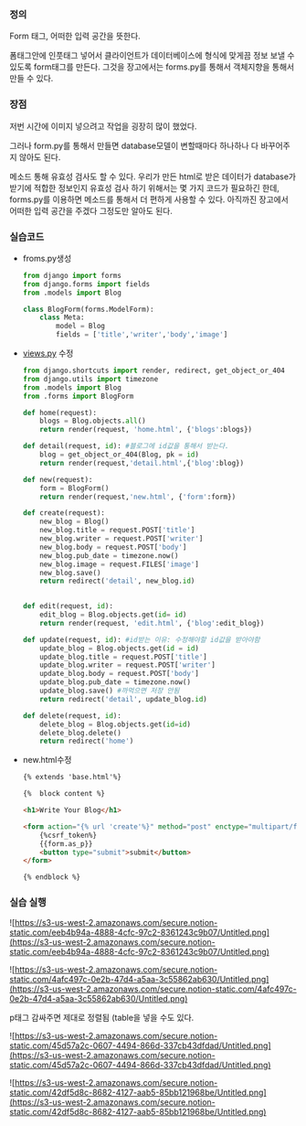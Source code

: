 ### 정의

Form 태그, 어떠한 입력 공간을 뜻한다.

폼태그안에 인풋태그 넣어서 클라이언트가 데이터베이스에 형식에 맞게끔 정보 보낼 수 있도록 form태그를 만든다. 그것을 장고에서는 forms.py를 통해서 객체지향을 통해서 만들 수 있다.

### 장점

저번 시간에 이미지 넣으려고 작업을 굉장히 많이 했었다.

그러나 form.py를 통해서 만들면 database모델이 변할때마다 하나하나 다 바꾸어주지 않아도 된다.

메소드 통해 유효성 검사도 할 수 있다. 우리가 만든 html로 받은 데이터가 database가 받기에 적합한 정보인지 유효성 검사 하기 위해서는 몇 가지 코드가 필요하긴 한데, forms.py를 이용하면 메소드를 통해서 더 편하게 사용할 수 있다. 아직까진 장고에서 어떠한 입력 공간을 주겠다 그정도만 알아도 된다.

### 실습코드

- froms.py생성

    ```python
    from django import forms
    from django.forms import fields
    from .models import Blog

    class BlogForm(forms.ModelForm):
        class Meta:
            model = Blog
            fields = ['title','writer','body','image']
    ```

- [views.py](http://views.py) 수정

    ```python
    from django.shortcuts import render, redirect, get_object_or_404
    from django.utils import timezone
    from .models import Blog
    from .forms import BlogForm

    def home(request):
        blogs = Blog.objects.all()
        return render(request, 'home.html', {'blogs':blogs})

    def detail(request, id): #블로그에 id값을 통해서 받는다.
        blog = get_object_or_404(Blog, pk = id)
        return render(request,'detail.html',{'blog':blog})

    def new(request):
        form = BlogForm()
        return render(request,'new.html', {'form':form})

    def create(request):
        new_blog = Blog()
        new_blog.title = request.POST['title']
        new_blog.writer = request.POST['writer']
        new_blog.body = request.POST['body']
        new_blog.pub_date = timezone.now()
        new_blog.image = request.FILES['image']
        new_blog.save()
        return redirect('detail', new_blog.id)

        
    def edit(request, id):
        edit_blog = Blog.objects.get(id= id)
        return render(request, 'edit.html', {'blog':edit_blog})

    def update(request, id): #id받는 이유: 수정해야할 id값을 받아야함
        update_blog = Blog.objects.get(id = id)
        update_blog.title = request.POST['title']
        update_blog.writer = request.POST['writer']
        update_blog.body = request.POST['body']
        update_blog.pub_date = timezone.now()
        update_blog.save() #까먹으면 저장 안됨
        return redirect('detail', update_blog.id)

    def delete(request, id):
        delete_blog = Blog.objects.get(id=id)
        delete_blog.delete()
        return redirect('home')
    ```

- new.html수정

    ```html
    {% extends 'base.html'%}

    {%  block content %}

    <h1>Write Your Blog</h1>

    <form action="{% url 'create'%}" method="post" enctype="multipart/form-data">
        {%csrf_token%}
        {{form.as_p}}
        <button type="submit">submit</button>
    </form>

    {% endblock %}
    ```

### 실습 실행

![https://s3-us-west-2.amazonaws.com/secure.notion-static.com/eeb4b94a-4888-4cfc-97c2-8361243c9b07/Untitled.png](https://s3-us-west-2.amazonaws.com/secure.notion-static.com/eeb4b94a-4888-4cfc-97c2-8361243c9b07/Untitled.png)

![https://s3-us-west-2.amazonaws.com/secure.notion-static.com/4afc497c-0e2b-47d4-a5aa-3c55862ab630/Untitled.png](https://s3-us-west-2.amazonaws.com/secure.notion-static.com/4afc497c-0e2b-47d4-a5aa-3c55862ab630/Untitled.png)

p태그 감싸주면 제대로 정렬됨 (table을 넣을 수도 있다.

![https://s3-us-west-2.amazonaws.com/secure.notion-static.com/45d57a2c-0607-4494-866d-337cb43dfdad/Untitled.png](https://s3-us-west-2.amazonaws.com/secure.notion-static.com/45d57a2c-0607-4494-866d-337cb43dfdad/Untitled.png)

![https://s3-us-west-2.amazonaws.com/secure.notion-static.com/42df5d8c-8682-4127-aab5-85bb121968be/Untitled.png](https://s3-us-west-2.amazonaws.com/secure.notion-static.com/42df5d8c-8682-4127-aab5-85bb121968be/Untitled.png)
